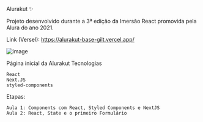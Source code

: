Alurakut ✨

Projeto desenvolvido durante a 3ª edição da Imersão React promovida pela Alura do ano 2021.

Link (Versel): https://alurakut-base-gilt.vercel.app/

![image](https://user-images.githubusercontent.com/19363871/125538019-800acebc-8889-4a8d-84d9-48a0980fb6f9.png)


Página inicial da Alurakut
Tecnologias

    React
    Next.JS
    styled-components

Etapas: 

    Aula 1: Components com React, Styled Components e NextJS
    Aula 2: React, State e o primeiro Formulário
